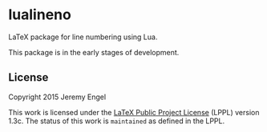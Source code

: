 # lualineno

LaTeX package for line numbering using Lua.

This package is in the early stages of development.

## License

Copyright 2015 Jeremy Engel

This work is licensed under the [LaTeX Public Project
License](http://www.latex-project.org/lppl.txt) (LPPL) version 1.3c. The status
of this work is `maintained` as defined in the LPPL.
